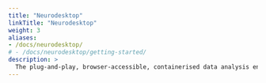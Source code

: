 ```yaml
---
title: "Neurodesktop"
linkTitle: "Neurodesktop"
weight: 3
aliases:
- /docs/neurodesktop/
# - /docs/neurodesktop/getting-started/
description: >
  The plug-and-play, browser-accessible, containerised data analysis environment.
---
```


